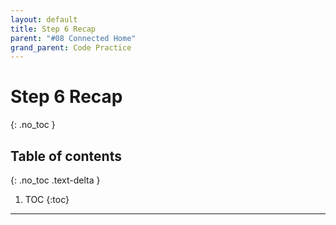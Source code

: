 ```yaml
---
layout: default
title: Step 6 Recap
parent: "#08 Connected Home"
grand_parent: Code Practice
---
```


# Step 6 Recap
{: .no_toc }

## Table of contents
{: .no_toc .text-delta }

1. TOC
{:toc}

---
